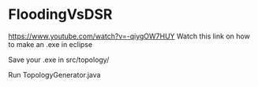 # FloodingVsDSR

https://www.youtube.com/watch?v=-qiygOW7HUY
Watch this link on how to make an .exe in eclipse

Save your .exe in src/topology/

Run TopologyGenerator.java
